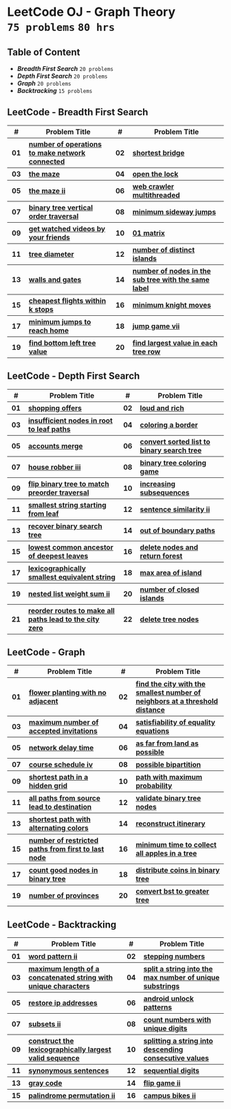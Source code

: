 # LeetCode OJ - Graph Theory <br> `75 problems` `80 hrs`

## Table of Content

- ***Breadth First Search***   `20 problems`
- ***Depth First Search***     `20 problems`
- ***Graph***                  `20 problems`
- ***Backtracking***           `15 problems`

## LeetCode - Breadth First Search

<table>
    <head>
        <tr>
<th align="center">#</th>
<th align="center" width="600px">Problem Title</th>
<th align="center">#</th>
<th align="center" width="600px">Problem Title</th>
        </tr>
    </head>
    <tbody>
        <tr>
<th align="center" width="50px">01</th><th align="left" width="550px"><a href="https://leetcode.com/problems/number-of-operations-to-make-network-connected/">number of operations to make network connected</a></th>
<th align="center" width="50px">02</th><th align="left" width="550px"><a href="https://leetcode.com/problems/shortest-bridge/">shortest bridge</a></th>
        </tr>
        <tr>
<th align="center" width="50px">03</th><th align="left" width="550px"><a href="https://leetcode.com/problems/the-maze/">the maze</a></th>
<th align="center" width="50px">04</th><th align="left" width="550px"><a href="https://leetcode.com/problems/open-the-lock/">open the lock</a></th>
        </tr>
        <tr>
<th align="center" width="50px">05</th><th align="left" width="550px"><a href="https://leetcode.com/problems/the-maze-ii/">the maze ii</a></th>
<th align="center" width="50px">06</th><th align="left" width="550px"><a href="https://leetcode.com/problems/web-crawler-multithreaded/">web crawler multithreaded</a></th>
        </tr>
        <tr>
<th align="center" width="50px">07</th><th align="left" width="550px"><a href="https://leetcode.com/problems/binary-tree-vertical-order-traversal/">binary tree vertical order traversal</a></th>
<th align="center" width="50px">08</th><th align="left" width="550px"><a href="https://leetcode.com/problems/minimum-sideway-jumps/">minimum sideway jumps</a></th>
        </tr>
        <tr>
<th align="center" width="50px">09</th><th align="left" width="550px"><a href="https://leetcode.com/problems/get-watched-videos-by-your-friends/">get watched videos by your friends</a></th>
<th align="center" width="50px">10</th><th align="left" width="550px"><a href="https://leetcode.com/problems/01-matrix/">01 matrix</a></th>
        </tr>
        <tr>
<th align="center" width="50px">11</th><th align="left" width="550px"><a href="https://leetcode.com/problems/tree-diameter/">tree diameter</a></th>
<th align="center" width="50px">12</th><th align="left" width="550px"><a href="https://leetcode.com/problems/number-of-distinct-islands/">number of distinct islands</a></th>
        </tr>
        <tr>
<th align="center" width="50px">13</th><th align="left" width="550px"><a href="https://leetcode.com/problems/walls-and-gates/">walls and gates</a></th>
<th align="center" width="50px">14</th><th align="left" width="550px"><a href="https://leetcode.com/problems/number-of-nodes-in-the-sub-tree-with-the-same-label/">number of nodes in the sub tree with the same label</a></th>
        </tr>
        <tr>
<th align="center" width="50px">15</th><th align="left" width="550px"><a href="https://leetcode.com/problems/cheapest-flights-within-k-stops/">cheapest flights within k stops</a></th>
<th align="center" width="50px">16</th><th align="left" width="550px"><a href="https://leetcode.com/problems/minimum-knight-moves/">minimum knight moves</a></th>
        </tr>
        <tr>
<th align="center" width="50px">17</th><th align="left" width="550px"><a href="https://leetcode.com/problems/minimum-jumps-to-reach-home/">minimum jumps to reach home</a></th>
<th align="center" width="50px">18</th><th align="left" width="550px"><a href="https://leetcode.com/problems/jump-game-vii/">jump game vii</a></th>
        </tr>
        <tr>
<th align="center" width="50px">19</th><th align="left" width="550px"><a href="https://leetcode.com/problems/find-bottom-left-tree-value/">find bottom left tree value</a></th>
<th align="center" width="50px">20</th><th align="left" width="550px"><a href="https://leetcode.com/problems/find-largest-value-in-each-tree-row/">find largest value in each tree row</a></th>
        </tr>
    </tbody>
</table>

## LeetCode - Depth First Search

<table>
    <head>
        <tr>
<th align="center">#</th>
<th align="center" width="600px">Problem Title</th>
<th align="center">#</th>
<th align="center" width="600px">Problem Title</th>
        </tr>
    </head>
    <tbody>
        <tr>
<th align="center" width="50px">01</th><th align="left" width="550px"><a href="https://leetcode.com/problems/shopping-offers/">shopping offers</a></th>
<th align="center" width="50px">02</th><th align="left" width="550px"><a href="https://leetcode.com/problems/loud-and-rich/">loud and rich</a></th>
        </tr>
        <tr>
<th align="center" width="50px">03</th><th align="left" width="550px"><a href="https://leetcode.com/problems/insufficient-nodes-in-root-to-leaf-paths/">insufficient nodes in root to leaf paths</a></th>
<th align="center" width="50px">04</th><th align="left" width="550px"><a href="https://leetcode.com/problems/coloring-a-border/">coloring a border</a></th>
        </tr>
        <tr>
<th align="center" width="50px">05</th><th align="left" width="550px"><a href="https://leetcode.com/problems/accounts-merge/">accounts merge</a></th>
<th align="center" width="50px">06</th><th align="left" width="550px"><a href="https://leetcode.com/problems/convert-sorted-list-to-binary-search-tree/">convert sorted list to binary search tree</a></th>
        </tr>
        <tr>
<th align="center" width="50px">07</th><th align="left" width="550px"><a href="https://leetcode.com/problems/house-robber-iii/">house robber iii</a></th>
<th align="center" width="50px">08</th><th align="left" width="550px"><a href="https://leetcode.com/problems/binary-tree-coloring-game/">binary tree coloring game</a></th>
        </tr>
        <tr>
<th align="center" width="50px">09</th><th align="left" width="550px"><a href="https://leetcode.com/problems/flip-binary-tree-to-match-preorder-traversal/">flip binary tree to match preorder traversal</a></th>
<th align="center" width="50px">10</th><th align="left" width="550px"><a href="https://leetcode.com/problems/increasing-subsequences/">increasing subsequences</a></th>
        </tr>
        <tr>
<th align="center" width="50px">11</th><th align="left" width="550px"><a href="https://leetcode.com/problems/smallest-string-starting-from-leaf/">smallest string starting from leaf</a></th>
<th align="center" width="50px">12</th><th align="left" width="550px"><a href="https://leetcode.com/problems/sentence-similarity-ii/">sentence similarity ii</a></th>
        </tr>
        <tr>
<th align="center" width="50px">13</th><th align="left" width="550px"><a href="https://leetcode.com/problems/recover-binary-search-tree/">recover binary search tree</a></th>
<th align="center" width="50px">14</th><th align="left" width="550px"><a href="https://leetcode.com/problems/out-of-boundary-paths/">out of boundary paths</a></th>
        </tr>
        <tr>
<th align="center" width="50px">15</th><th align="left" width="550px"><a href="https://leetcode.com/problems/lowest-common-ancestor-of-deepest-leaves/">lowest common ancestor of deepest leaves</a></th>
<th align="center" width="50px">16</th><th align="left" width="550px"><a href="https://leetcode.com/problems/delete-nodes-and-return-forest/">delete nodes and return forest</a></th>
        </tr>
        <tr>
<th align="center" width="50px">17</th><th align="left" width="550px"><a href="https://leetcode.com/problems/lexicographically-smallest-equivalent-string/">lexicographically smallest equivalent string</a></th>
<th align="center" width="50px">18</th><th align="left" width="550px"><a href="https://leetcode.com/problems/max-area-of-island/">max area of island</a></th>
        </tr>
        <tr>
<th align="center" width="50px">19</th><th align="left" width="550px"><a href="https://leetcode.com/problems/nested-list-weight-sum-ii/">nested list weight sum ii</a></th>
<th align="center" width="50px">20</th><th align="left" width="550px"><a href="https://leetcode.com/problems/number-of-closed-islands/">number of closed islands</a></th>
        </tr>
        <tr>
<th align="center" width="50px">21</th><th align="left" width="550px"><a href="https://leetcode.com/problems/reorder-routes-to-make-all-paths-lead-to-the-city-zero/">reorder routes to make all paths lead to the city zero</a></th>
<th align="center" width="50px">22</th><th align="left" width="550px"><a href="https://leetcode.com/problems/delete-tree-nodes/">delete tree nodes</a></th>
        </tr>
    </tbody>
</table>

## LeetCode - Graph

<table>
    <head>
        <tr>
<th align="center">#</th>
<th align="center" width="600px">Problem Title</th>
<th align="center">#</th>
<th align="center" width="600px">Problem Title</th>
        </tr>
    </head>
    <tbody>
        <tr>
<th align="center" width="50px">01</th><th align="left" width="550px"><a href="https://leetcode.com/problems/flower-planting-with-no-adjacent/">flower planting with no adjacent</a></th>
<th align="center" width="50px">02</th><th align="left" width="550px"><a href="https://leetcode.com/problems/find-the-city-with-the-smallest-number-of-neighbors-at-a-threshold-distance/">find the city with the smallest number of neighbors at a threshold distance</a></th>
        </tr>
        <tr>
<th align="center" width="50px">03</th><th align="left" width="550px"><a href="https://leetcode.com/problems/maximum-number-of-accepted-invitations/">maximum number of accepted invitations</a></th>
<th align="center" width="50px">04</th><th align="left" width="550px"><a href="https://leetcode.com/problems/satisfiability-of-equality-equations/">satisfiability of equality equations</a></th>
        </tr>
        <tr>
<th align="center" width="50px">05</th><th align="left" width="550px"><a href="https://leetcode.com/problems/network-delay-time/">network delay time</a></th>
<th align="center" width="50px">06</th><th align="left" width="550px"><a href="https://leetcode.com/problems/as-far-from-land-as-possible/">as far from land as possible</a></th>
        </tr>
        <tr>
<th align="center" width="50px">07</th><th align="left" width="550px"><a href="https://leetcode.com/problems/course-schedule-iv/">course schedule iv</a></th>
<th align="center" width="50px">08</th><th align="left" width="550px"><a href="https://leetcode.com/problems/possible-bipartition/">possible bipartition</a></th>
        </tr>
        <tr>
<th align="center" width="50px">09</th><th align="left" width="550px"><a href="https://leetcode.com/problems/shortest-path-in-a-hidden-grid/">shortest path in a hidden grid</a></th>
<th align="center" width="50px">10</th><th align="left" width="550px"><a href="https://leetcode.com/problems/path-with-maximum-probability/">path with maximum probability</a></th>
        </tr>
        <tr>
<th align="center" width="50px">11</th><th align="left" width="550px"><a href="https://leetcode.com/problems/all-paths-from-source-lead-to-destination/">all paths from source lead to destination</a></th>
<th align="center" width="50px">12</th><th align="left" width="550px"><a href="https://leetcode.com/problems/validate-binary-tree-nodes/">validate binary tree nodes</a></th>
        </tr>
        <tr>
<th align="center" width="50px">13</th><th align="left" width="550px"><a href="https://leetcode.com/problems/shortest-path-with-alternating-colors/">shortest path with alternating colors</a></th>
<th align="center" width="50px">14</th><th align="left" width="550px"><a href="https://leetcode.com/problems/reconstruct-itinerary/">reconstruct itinerary</a></th>
        </tr>
        <tr>
<th align="center" width="50px">15</th><th align="left" width="550px"><a href="https://leetcode.com/problems/number-of-restricted-paths-from-first-to-last-node/">number of restricted paths from first to last node</a></th>
<th align="center" width="50px">16</th><th align="left" width="550px"><a href="https://leetcode.com/problems/minimum-time-to-collect-all-apples-in-a-tree/">minimum time to collect all apples in a tree</a></th>
        </tr>
        <tr>
<th align="center" width="50px">17</th><th align="left" width="550px"><a href="https://leetcode.com/problems/count-good-nodes-in-binary-tree/">count good nodes in binary tree</a></th>
<th align="center" width="50px">18</th><th align="left" width="550px"><a href="https://leetcode.com/problems/distribute-coins-in-binary-tree/">distribute coins in binary tree</a></th>
        </tr>
        <tr>
<th align="center" width="50px">19</th><th align="left" width="550px"><a href="https://leetcode.com/problems/number-of-provinces/">number of provinces</a></th>
<th align="center" width="50px">20</th><th align="left" width="550px"><a href="https://leetcode.com/problems/convert-bst-to-greater-tree/">convert bst to greater tree</a></th>
        </tr>
    </tbody>
</table>

## LeetCode - Backtracking

<table>
    <head>
        <tr>
<th align="center">#</th>
<th align="center" width="600px">Problem Title</th>
<th align="center">#</th>
<th align="center" width="600px">Problem Title</th>
        </tr>
    </head>
    <tbody>
        <tr>
<th align="center" width="50px">01</th><th align="left" width="550px"><a href="https://leetcode.com/problems/word-pattern-ii/">word pattern ii</a></th>
<th align="center" width="50px">02</th><th align="left" width="550px"><a href="https://leetcode.com/problems/stepping-numbers/">stepping numbers</a></th>
        </tr>
        <tr>
<th align="center" width="50px">03</th><th align="left" width="550px"><a href="https://leetcode.com/problems/maximum-length-of-a-concatenated-string-with-unique-characters/">maximum length of a concatenated string with unique characters</a></th>
<th align="center" width="50px">04</th><th align="left" width="550px"><a href="https://leetcode.com/problems/split-a-string-into-the-max-number-of-unique-substrings/">split a string into the max number of unique substrings</a></th>
        </tr>
        <tr>
<th align="center" width="50px">05</th><th align="left" width="550px"><a href="https://leetcode.com/problems/restore-ip-addresses/">restore ip addresses</a></th>
<th align="center" width="50px">06</th><th align="left" width="550px"><a href="https://leetcode.com/problems/android-unlock-patterns/">android unlock patterns</a></th>
        </tr>
        <tr>
<th align="center" width="50px">07</th><th align="left" width="550px"><a href="https://leetcode.com/problems/subsets-ii/">subsets ii</a></th>
<th align="center" width="50px">08</th><th align="left" width="550px"><a href="https://leetcode.com/problems/count-numbers-with-unique-digits/">count numbers with unique digits</a></th>
        </tr>
        <tr>
<th align="center" width="50px">09</th><th align="left" width="550px"><a href="https://leetcode.com/problems/construct-the-lexicographically-largest-valid-sequence/">construct the lexicographically largest valid sequence</a></th>
<th align="center" width="50px">10</th><th align="left" width="550px"><a href="https://leetcode.com/problems/splitting-a-string-into-descending-consecutive-values/">splitting a string into descending consecutive values</a></th>
        </tr>
        <tr>
<th align="center" width="50px">11</th><th align="left" width="550px"><a href="https://leetcode.com/problems/synonymous-sentences/">synonymous sentences</a></th>
<th align="center" width="50px">12</th><th align="left" width="550px"><a href="https://leetcode.com/problems/sequential-digits/">sequential digits</a></th>
        </tr>
        <tr>
<th align="center" width="50px">13</th><th align="left" width="550px"><a href="https://leetcode.com/problems/gray-code/">gray code</a></th>
<th align="center" width="50px">14</th><th align="left" width="550px"><a href="https://leetcode.com/problems/flip-game-ii/">flip game ii</a></th>
        </tr>
        <tr>
<th align="center" width="50px">15</th><th align="left" width="550px"><a href="https://leetcode.com/problems/palindrome-permutation-ii/">palindrome permutation ii</a></th>
<th align="center" width="50px">16</th><th align="left" width="550px"><a href="https://leetcode.com/problems/campus-bikes-ii/">campus bikes ii</a></th>
        </tr>
    </tbody>
</table>
